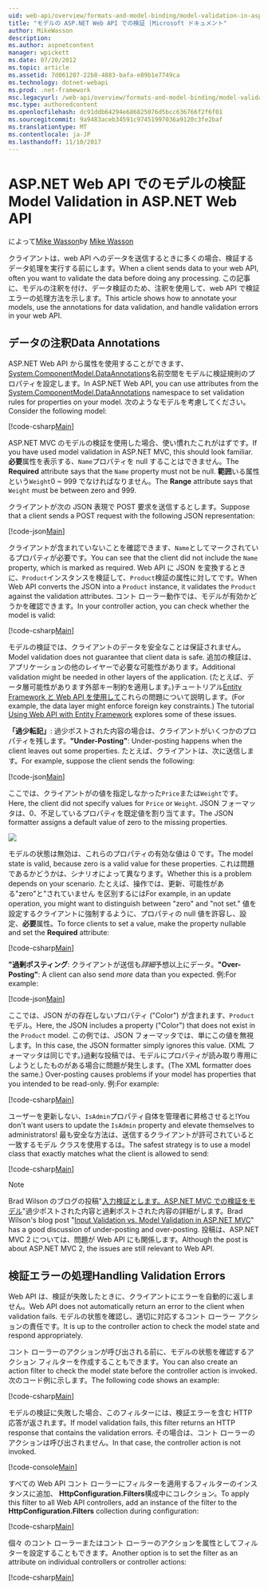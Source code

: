 ```yaml
---
uid: web-api/overview/formats-and-model-binding/model-validation-in-aspnet-web-api
title: "モデルの ASP.NET Web API での検証 |Microsoft ドキュメント"
author: MikeWasson
description: 
ms.author: aspnetcontent
manager: wpickett
ms.date: 07/20/2012
ms.topic: article
ms.assetid: 7d061207-22b8-4883-bafa-e89b1e7749ca
ms.technology: dotnet-webapi
ms.prod: .net-framework
msc.legacyurl: /web-api/overview/formats-and-model-binding/model-validation-in-aspnet-web-api
msc.type: authoredcontent
ms.openlocfilehash: dc91ddb64294e686825076d5bcc636766f2f6f01
ms.sourcegitcommit: 9a9483aceb34591c97451997036a9120c3fe2baf
ms.translationtype: MT
ms.contentlocale: ja-JP
ms.lasthandoff: 11/10/2017
---
```

<a name="model-validation-in-aspnet-web-api"></a><span data-ttu-id="cafec-102">ASP.NET Web API でのモデルの検証</span><span class="sxs-lookup"><span data-stu-id="cafec-102">Model Validation in ASP.NET Web API</span></span>
====================
<span data-ttu-id="cafec-103">によって[Mike Wasson](https://github.com/MikeWasson)</span><span class="sxs-lookup"><span data-stu-id="cafec-103">by [Mike Wasson](https://github.com/MikeWasson)</span></span>

<span data-ttu-id="cafec-104">クライアントは、web API へのデータを送信するときに多くの場合、検証するデータ処理を実行する前にします。</span><span class="sxs-lookup"><span data-stu-id="cafec-104">When a client sends data to your web API, often you want to validate the data before doing any processing.</span></span> <span data-ttu-id="cafec-105">この記事に、モデルの注釈を付け、データ検証のため、注釈を使用して、web API で検証エラーの処理方法を示します。</span><span class="sxs-lookup"><span data-stu-id="cafec-105">This article shows how to annotate your models, use the annotations for data validation, and handle validation errors in your web API.</span></span>

## <a name="data-annotations"></a><span data-ttu-id="cafec-106">データの注釈</span><span class="sxs-lookup"><span data-stu-id="cafec-106">Data Annotations</span></span>

<span data-ttu-id="cafec-107">ASP.NET Web API から属性を使用することができます、 [System.ComponentModel.DataAnnotations](https://msdn.microsoft.com/en-us/library/system.componentmodel.dataannotations.aspx)名前空間をモデルに検証規則のプロパティを設定します。</span><span class="sxs-lookup"><span data-stu-id="cafec-107">In ASP.NET Web API, you can use attributes from the [System.ComponentModel.DataAnnotations](https://msdn.microsoft.com/en-us/library/system.componentmodel.dataannotations.aspx) namespace to set validation rules for properties on your model.</span></span> <span data-ttu-id="cafec-108">次のようなモデルを考慮してください。</span><span class="sxs-lookup"><span data-stu-id="cafec-108">Consider the following model:</span></span>

[!code-csharp[Main](model-validation-in-aspnet-web-api/samples/sample1.cs)]

<span data-ttu-id="cafec-109">ASP.NET MVC のモデルの検証を使用した場合、使い慣れたこれがはずです。</span><span class="sxs-lookup"><span data-stu-id="cafec-109">If you have used model validation in ASP.NET MVC, this should look familiar.</span></span> <span data-ttu-id="cafec-110">**必要**属性を表示する、`Name`プロパティを null することはできません。</span><span class="sxs-lookup"><span data-stu-id="cafec-110">The **Required** attribute says that the `Name` property must not be null.</span></span> <span data-ttu-id="cafec-111">**範囲**いる属性という`Weight`0 ~ 999 でなければなりません。</span><span class="sxs-lookup"><span data-stu-id="cafec-111">The **Range** attribute says that `Weight` must be between zero and 999.</span></span>

<span data-ttu-id="cafec-112">クライアントが次の JSON 表現で POST 要求を送信するとします。</span><span class="sxs-lookup"><span data-stu-id="cafec-112">Suppose that a client sends a POST request with the following JSON representation:</span></span>

[!code-json[Main](model-validation-in-aspnet-web-api/samples/sample2.json)]

<span data-ttu-id="cafec-113">クライアントが含まれていないことを確認できます、`Name`としてマークされているプロパティが必要です。</span><span class="sxs-lookup"><span data-stu-id="cafec-113">You can see that the client did not include the `Name` property, which is marked as required.</span></span> <span data-ttu-id="cafec-114">Web API に JSON を変換するときに、`Product`インスタンスを検証して、`Product`検証の属性に対してです。</span><span class="sxs-lookup"><span data-stu-id="cafec-114">When Web API converts the JSON into a `Product` instance, it validates the `Product` against the validation attributes.</span></span> <span data-ttu-id="cafec-115">コント ローラー動作では、モデルが有効かどうかを確認できます。</span><span class="sxs-lookup"><span data-stu-id="cafec-115">In your controller action, you can check whether the model is valid:</span></span>

[!code-csharp[Main](model-validation-in-aspnet-web-api/samples/sample3.cs)]

<span data-ttu-id="cafec-116">モデルの検証では、クライアントのデータを安全なことは保証されません。</span><span class="sxs-lookup"><span data-stu-id="cafec-116">Model validation does not guarantee that client data is safe.</span></span> <span data-ttu-id="cafec-117">追加の検証は、アプリケーションの他のレイヤーで必要な可能性があります。</span><span class="sxs-lookup"><span data-stu-id="cafec-117">Additional validation might be needed in other layers of the application.</span></span> <span data-ttu-id="cafec-118">(たとえば、データ層可能性があります外部キー制約を適用します。)チュートリアル[Entity Framework と Web API を使用して](../data/using-web-api-with-entity-framework/part-1.md)これらの問題について説明します。</span><span class="sxs-lookup"><span data-stu-id="cafec-118">(For example, the data layer might enforce foreign key constraints.) The tutorial [Using Web API with Entity Framework](../data/using-web-api-with-entity-framework/part-1.md) explores some of these issues.</span></span>

<span data-ttu-id="cafec-119">**「過少転記」**: 過少ポストされた内容の場合は、クライアントがいくつかのプロパティを残します。</span><span class="sxs-lookup"><span data-stu-id="cafec-119">**"Under-Posting"**: Under-posting happens when the client leaves out some properties.</span></span> <span data-ttu-id="cafec-120">たとえば、クライアントは、次に送信します。</span><span class="sxs-lookup"><span data-stu-id="cafec-120">For example, suppose the client sends the following:</span></span>

[!code-json[Main](model-validation-in-aspnet-web-api/samples/sample4.json)]

<span data-ttu-id="cafec-121">ここでは、クライアントがの値を指定しなかった`Price`または`Weight`です。</span><span class="sxs-lookup"><span data-stu-id="cafec-121">Here, the client did not specify values for `Price` or `Weight`.</span></span> <span data-ttu-id="cafec-122">JSON フォーマッタは、0、不足しているプロパティを既定値を割り当てます。</span><span class="sxs-lookup"><span data-stu-id="cafec-122">The JSON formatter assigns a default value of zero to the missing properties.</span></span>

![](model-validation-in-aspnet-web-api/_static/image1.png)

<span data-ttu-id="cafec-123">モデルの状態は無効は、これらのプロパティの有効な値は 0 です。</span><span class="sxs-lookup"><span data-stu-id="cafec-123">The model state is valid, because zero is a valid value for these properties.</span></span> <span data-ttu-id="cafec-124">これは問題であるかどうかは、シナリオによって異なります。</span><span class="sxs-lookup"><span data-stu-id="cafec-124">Whether this is a problem depends on your scenario.</span></span> <span data-ttu-id="cafec-125">たとえば、操作では、更新、可能性がある"zero"と"されていません を区別するには</span><span class="sxs-lookup"><span data-stu-id="cafec-125">For example, in an update operation, you might want to distinguish between "zero" and "not set."</span></span> <span data-ttu-id="cafec-126">値を設定するクライアントに強制するように、プロパティの null 値を許容し、設定、**必要**属性。</span><span class="sxs-lookup"><span data-stu-id="cafec-126">To force clients to set a value, make the property nullable and set the **Required** attribute:</span></span>

[!code-csharp[Main](model-validation-in-aspnet-web-api/samples/sample5.cs?highlight=1-2)]

<span data-ttu-id="cafec-127">**"過剰ポスティング**: クライアントが送信も*詳細*予想以上にデータ。</span><span class="sxs-lookup"><span data-stu-id="cafec-127">**"Over-Posting"**: A client can also send *more* data than you expected.</span></span> <span data-ttu-id="cafec-128">例:</span><span class="sxs-lookup"><span data-stu-id="cafec-128">For example:</span></span>

[!code-json[Main](model-validation-in-aspnet-web-api/samples/sample6.json)]

<span data-ttu-id="cafec-129">ここでは、JSON がの存在しないプロパティ ("Color") が含まれます、`Product`モデル。</span><span class="sxs-lookup"><span data-stu-id="cafec-129">Here, the JSON includes a property ("Color") that does not exist in the `Product` model.</span></span> <span data-ttu-id="cafec-130">この例では、JSON フォーマッタでは、単にこの値を無視します。</span><span class="sxs-lookup"><span data-stu-id="cafec-130">In this case, the JSON formatter simply ignores this value.</span></span> <span data-ttu-id="cafec-131">(XML フォーマッタは同じです。)過剰な投稿では、モデルにプロパティが読み取り専用にしようとしたものがある場合に問題が発生します。</span><span class="sxs-lookup"><span data-stu-id="cafec-131">(The XML formatter does the same.) Over-posting causes problems if your model has properties that you intended to be read-only.</span></span> <span data-ttu-id="cafec-132">例:</span><span class="sxs-lookup"><span data-stu-id="cafec-132">For example:</span></span>

[!code-csharp[Main](model-validation-in-aspnet-web-api/samples/sample7.cs)]

<span data-ttu-id="cafec-133">ユーザーを更新しない、`IsAdmin`プロパティ自体を管理者に昇格させると!</span><span class="sxs-lookup"><span data-stu-id="cafec-133">You don't want users to update the `IsAdmin` property and elevate themselves to administrators!</span></span> <span data-ttu-id="cafec-134">最も安全な方法は、送信するクライアントが許可されていると一致するモデル クラスを使用するは。</span><span class="sxs-lookup"><span data-stu-id="cafec-134">The safest strategy is to use a model class that exactly matches what the client is allowed to send:</span></span>

[!code-csharp[Main](model-validation-in-aspnet-web-api/samples/sample8.cs)]

> [!NOTE]
> <span data-ttu-id="cafec-135">Brad Wilson のブログの投稿"[入力検証とします。ASP.NET MVC での検証をモデル](http://bradwilson.typepad.com/blog/2010/01/input-validation-vs-model-validation-in-aspnet-mvc.html)"過少ポストされた内容と過剰ポストされた内容の詳細がします。</span><span class="sxs-lookup"><span data-stu-id="cafec-135">Brad Wilson's blog post "[Input Validation vs. Model Validation in ASP.NET MVC](http://bradwilson.typepad.com/blog/2010/01/input-validation-vs-model-validation-in-aspnet-mvc.html)" has a good discussion of under-posting and over-posting.</span></span> <span data-ttu-id="cafec-136">投稿は、ASP.NET MVC 2 については、問題が Web API にも関係します。</span><span class="sxs-lookup"><span data-stu-id="cafec-136">Although the post is about ASP.NET MVC 2, the issues are still relevant to Web API.</span></span>


## <a name="handling-validation-errors"></a><span data-ttu-id="cafec-137">検証エラーの処理</span><span class="sxs-lookup"><span data-stu-id="cafec-137">Handling Validation Errors</span></span>

<span data-ttu-id="cafec-138">Web API は、検証が失敗したときに、クライアントにエラーを自動的に返しません。</span><span class="sxs-lookup"><span data-stu-id="cafec-138">Web API does not automatically return an error to the client when validation fails.</span></span> <span data-ttu-id="cafec-139">モデルの状態を確認し、適切に対応するコント ローラー アクションの責任です。</span><span class="sxs-lookup"><span data-stu-id="cafec-139">It is up to the controller action to check the model state and respond appropriately.</span></span>

<span data-ttu-id="cafec-140">コント ローラーのアクションが呼び出される前に、モデルの状態を確認するアクション フィルターを作成することもできます。</span><span class="sxs-lookup"><span data-stu-id="cafec-140">You can also create an action filter to check the model state before the controller action is invoked.</span></span> <span data-ttu-id="cafec-141">次のコード例に示します。</span><span class="sxs-lookup"><span data-stu-id="cafec-141">The following code shows an example:</span></span>

[!code-csharp[Main](model-validation-in-aspnet-web-api/samples/sample9.cs)]

<span data-ttu-id="cafec-142">モデルの検証に失敗した場合、このフィルターには、検証エラーを含む HTTP 応答が返されます。</span><span class="sxs-lookup"><span data-stu-id="cafec-142">If model validation fails, this filter returns an HTTP response that contains the validation errors.</span></span> <span data-ttu-id="cafec-143">その場合は、コント ローラーのアクションは呼び出されません。</span><span class="sxs-lookup"><span data-stu-id="cafec-143">In that case, the controller action is not invoked.</span></span>

[!code-console[Main](model-validation-in-aspnet-web-api/samples/sample10.cmd)]

<span data-ttu-id="cafec-144">すべての Web API コント ローラーにフィルターを適用するフィルターのインスタンスに追加、 **HttpConfiguration.Filters**構成中にコレクション。</span><span class="sxs-lookup"><span data-stu-id="cafec-144">To apply this filter to all Web API controllers, add an instance of the filter to the **HttpConfiguration.Filters** collection during configuration:</span></span>

[!code-csharp[Main](model-validation-in-aspnet-web-api/samples/sample11.cs)]

<span data-ttu-id="cafec-145">個々 のコント ローラーまたはコント ローラーのアクションを属性としてフィルターを設定することもできます。</span><span class="sxs-lookup"><span data-stu-id="cafec-145">Another option is to set the filter as an attribute on individual controllers or controller actions:</span></span>

[!code-csharp[Main](model-validation-in-aspnet-web-api/samples/sample12.cs)]

